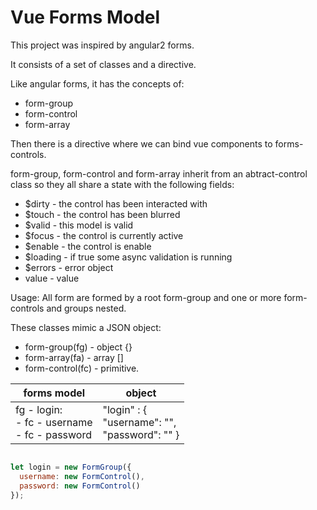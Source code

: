 # Vue Forms Model

This project was inspired by angular2 forms. 

It consists of a set of classes and a directive.

Like angular forms, it has the concepts of:
 * form-group
 * form-control
 * form-array

Then there is a directive where we can bind vue components to forms-controls.

form-group, form-control and form-array inherit from an abtract-control class so they all share a state with the following fields:
 * $dirty - the control has been interacted with
 * $touch - the control has been blurred
 * $valid - this model is valid
 * $focus - the control is currently active
 * $enable - the control is enable
 * $loading - if true some async validation is running
 * $errors - error object
 * value - value

 Usage: All form are formed by a root form-group and one or more form-controls and groups nested. 

 These classes mimic a JSON object:
 * form-group(fg) - object {}
 * form-array(fa) - array []
 * form-control(fc) - primitive.


| forms model | object |
|-------------|--------|
| fg - login:<br/> - fc - username <br/> - fc - password | "login" : { <br/> "username": "", <br/> "password": "" } |

```javascript

let login = new FormGroup({
  username: new FormControl(),
  password: new FormControl()
});

```